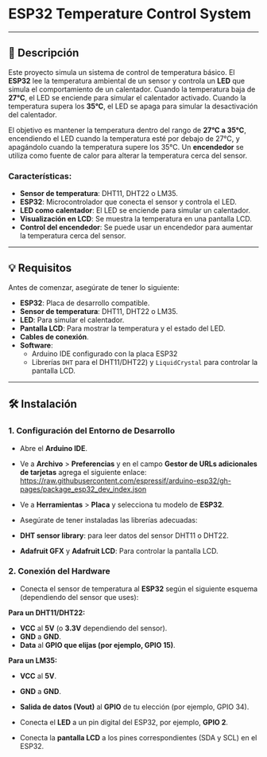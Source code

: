 # ESP32 Temperature Control System
---

## 📝 Descripción

Este proyecto simula un sistema de control de temperatura básico. El **ESP32** lee la temperatura ambiental de un sensor y controla un **LED** que simula el comportamiento de un calentador. Cuando la temperatura baja de **27°C**, el LED se enciende para simular el calentador activado. Cuando la temperatura supera los **35°C**, el LED se apaga para simular la desactivación del calentador.

El objetivo es mantener la temperatura dentro del rango de **27°C a 35°C**, encendiendo el LED cuando la temperatura esté por debajo de 27°C, y apagándolo cuando la temperatura supere los 35°C. Un **encendedor** se utiliza como fuente de calor para alterar la temperatura cerca del sensor.


### Características:

- **Sensor de temperatura**: DHT11, DHT22 o LM35.
- **ESP32**: Microcontrolador que conecta el sensor y controla el LED.
- **LED como calentador**: El LED se enciende para simular un calentador.
- **Visualización en LCD**: Se muestra la temperatura en una pantalla LCD.
- **Control del encendedor**: Se puede usar un encendedor para aumentar la temperatura cerca del sensor.

---

## 💡 Requisitos

Antes de comenzar, asegúrate de tener lo siguiente:

- **ESP32**: Placa de desarrollo compatible.
- **Sensor de temperatura**: DHT11, DHT22 o LM35.
- **LED**: Para simular el calentador.
- **Pantalla LCD**: Para mostrar la temperatura y el estado del LED.
- **Cables de conexión**.
- **Software**:
  - Arduino IDE configurado con la placa ESP32
  - Librerías `DHT` para el DHT11/DHT22) y `LiquidCrystal` para controlar la pantalla LCD.

---

## 🛠️ Instalación

### 1. Configuración del Entorno de Desarrollo

- Abre el **Arduino IDE**.
- Ve a **Archivo** > **Preferencias** y en el campo **Gestor de URLs adicionales de tarjetas** agrega el siguiente enlace: https://raw.githubusercontent.com/espressif/arduino-esp32/gh-pages/package_esp32_dev_index.json
  

- Ve a **Herramientas** > **Placa** y selecciona tu modelo de **ESP32**.
- Asegúrate de tener instaladas las librerías adecuadas:
- **DHT sensor library**: para leer datos del sensor DHT11 o DHT22.
- **Adafruit GFX** y **Adafruit LCD**: Para controlar la pantalla LCD.

### 2. Conexión del Hardware

- Conecta el sensor de temperatura al **ESP32** según el siguiente esquema (dependiendo del sensor que uses):

**Para un DHT11/DHT22:**
- **VCC** al **5V** (o **3.3V** dependiendo del sensor).
- **GND** a **GND**.
- **Data** al **GPIO que elijas (por ejemplo, GPIO 15)**.

**Para un LM35:**
- **VCC** al **5V**.
- **GND** a **GND**.
- **Salida de datos (Vout)** al **GPIO** de tu elección (por ejemplo, GPIO 34).

- Conecta el **LED** a un pin digital del ESP32, por ejemplo, **GPIO 2**.
- Conecta la **pantalla LCD** a los pines correspondientes (SDA y SCL) en el ESP32.





